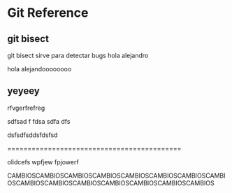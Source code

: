 # Git Reference

## git bisect
git bisect sirve para detectar bugs
hola alejandro

hola alejandoooooooo


## yeyeey
rfvgerfrefreg

sdfsad
f
fdsa
sdfa
dfs

dsfsdfsddsfdsfsd

===========================================

olidcefs
wpfjew
fpjowerf

CAMBIOSCAMBIOSCAMBIOSCAMBIOSCAMBIOSCAMBIOSCAMBIOSCAMBIOSCAMBIOSCAMBIOSCAMBIOSCAMBIOSCAMBIOSCAMBIOSCAMBIOS